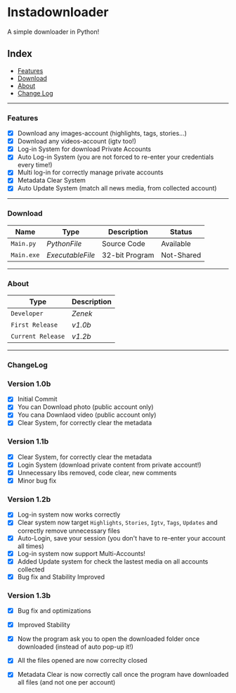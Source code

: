 # Instadownloader
A simple downloader in Python!

## Index
- [Features](#features)
- [Download](#download)
- [About](#about)
- [Change Log](#servizi-esterni-utlizzati)

-----------
### Features
- [x] Download any images-account (highlights, tags, stories...)
- [x] Download any videos-account (igtv too!)
- [x] Log-in System for download Private Accounts
- [x] Auto Log-in System (you are not forced to re-enter your credentials every time!)
- [x] Multi log-in for correctly manage private accounts
- [x] Metadata Clear System
- [x] Auto Update System (match all news media, from collected account)

-----------
### Download
Name | Type | Description | Status
--- | --- | --- | --- |
`Main.py` | *PythonFile* | Source Code | Available
`Main.exe` | *ExecutableFile* | 32-bit Program | Not-Shared

-----------
### About
 Type | Description
--- | --- | 
`Developer` | *Zenek* 
`First Release` | *v1.0b* 
`Current Release` | *v1.2b* 

-----------
### ChangeLog

### Version 1.0b

- [x] Initial Commit
- [x] You can Download photo (public account only)
- [x] You cana Downlaod video (public account only)
- [x] Clear System, for correctly clear the metadata

### Version 1.1b

- [x] Clear System, for correctly clear the metadata
- [x] Login System (download private content from private account!)
- [x] Unnecessary libs removed, code clear, new comments
- [x] Minor bug fix

### Version 1.2b

- [x] Log-in system now works correctly
- [x] Clear system now target `Highlights`, `Stories`, `Igtv`, `Tags`, `Updates` and correctly remove unnecessary files
- [x] Auto-Login, save your session (you don't have to re-enter your account all times)
- [x] Log-in system now support Multi-Accounts!
- [x] Added Update system for check the lastest media on all accounts collected
- [x] Bug fix and Stability Improved

### Version 1.3b
- [x] Bug fix and optimizations
- [x] Improved Stability
- [x] Now the program ask you to open the downloaded folder once downloaded (instead of auto pop-up it!)
- [x] All the files opened are now correclty closed
- [x] Metadata Clear is now correctly call once the program have downloaded all files (and not one per account)




